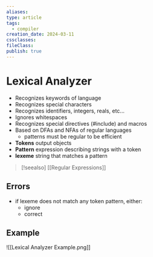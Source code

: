 ```yaml
---
aliases: 
type: article
tags:
  - compiler
creation_date: 2024-03-11
cssclasses: 
fileClass: 
publish: true
---
```

# Lexical Analyzer
- Recognizes keywords of language
- Recognizes special characters
- Recognizes identifiers, integers, reals, etc...
- Ignores whitespaces
- Recognizes special directives (#include) and macros
- Based on DFAs and NFAs of regular languages
	- patterns must be regular to be efficient
- **Tokens** output objects
- **Pattern** expression describing strings with a token
- **lexeme** string that matches a pattern

> [!seealso] 
> [[Regular Expressions]]

## Errors
- if lexeme does not match any token pattern, either:
	- ignore
	- correct

## Example
![[Lexical Analyzer Example.png]]